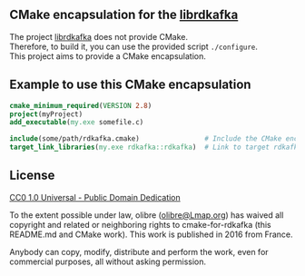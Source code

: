 CMake encapsulation for the [librdkafka][1]
-------------------------------------------

The project [librdkafka][1] does not provide CMake.  
Therefore, to build it, you can use the provided script `./configure`.  
This project aims to provide a CMake encapsulation.

[1]: https://github.com/edenhill/librdkafka

Example to use this CMake encapsulation
----------------------------------------

```CMake
cmake_minimum_required(VERSION 2.8)
project(myProject)
add_executable(my.exe somefile.c)

include(some/path/rdkafka.cmake)                # Include the CMake encapsulation
target_link_libraries(my.exe rdkafka::rdkafka)  # Link to target rdkafka::rdkafka
```

License
-------

[CC0 1.0 Universal - Public Domain Dedication](https://creativecommons.org/publicdomain/zero/1.0/)

To the extent possible under law, olibre (olibre@Lmap.org)
has waived all copyright and related or neighboring rights
to cmake-for-rdkafka (this README.md and CMake work).
This work is published in 2016 from France. 

Anybody can copy, modify, distribute and perform the work,
even for commercial purposes, all without asking permission.


